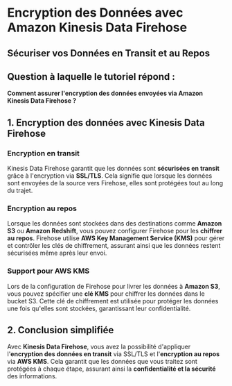 # Encryption des Données avec Amazon Kinesis Data Firehose  
## Sécuriser vos Données en Transit et au Repos

## Question à laquelle le tutoriel répond :

**Comment assurer l'encryption des données envoyées via Amazon Kinesis Data Firehose ?**

## 1. Encryption des données avec Kinesis Data Firehose

### Encryption en transit  
Kinesis Data Firehose garantit que les données sont **sécurisées en transit** grâce à l'encryption via **SSL/TLS**. Cela signifie que lorsque les données sont envoyées de la source vers Firehose, elles sont protégées tout au long du trajet.

### Encryption au repos  
Lorsque les données sont stockées dans des destinations comme **Amazon S3** ou **Amazon Redshift**, vous pouvez configurer Firehose pour les **chiffrer au repos**. Firehose utilise **AWS Key Management Service (KMS)** pour gérer et contrôler les clés de chiffrement, assurant ainsi que les données restent sécurisées même après leur envoi.

### Support pour AWS KMS  
Lors de la configuration de Firehose pour livrer les données à **Amazon S3**, vous pouvez spécifier une **clé KMS** pour chiffrer les données dans le bucket S3. Cette clé de chiffrement est utilisée pour protéger les données une fois qu'elles sont stockées, garantissant leur confidentialité.

## 2. Conclusion simplifiée

Avec **Kinesis Data Firehose**, vous avez la possibilité d'appliquer l'**encryption des données en transit** via SSL/TLS et l'**encryption au repos** via **AWS KMS**. Cela garantit que les données que vous traitez sont protégées à chaque étape, assurant ainsi la **confidentialité et la sécurité** des informations.
